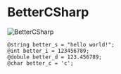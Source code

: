 # BetterCSharp
![BetterCSharp](https://capsule-render.vercel.app/api?type=waving&height=200&text=BetterCSharp&desc=FuckValuefontAlign=73&fontAlignY=40&color=gradient)

```
@string better_s = "hello world!";
@int better_i = 123456789;
@dobule better_d = 123.456789;
@char better_c = 'c';
```
